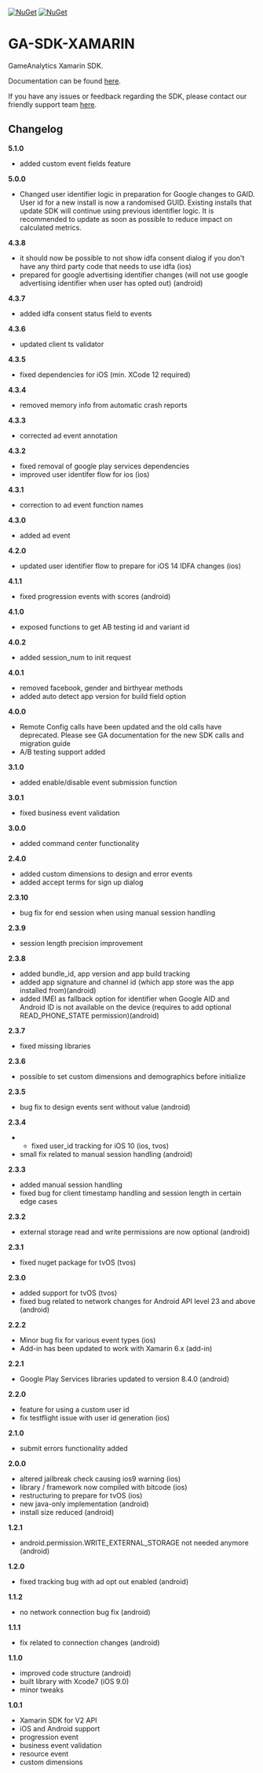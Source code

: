 [![NuGet](https://img.shields.io/nuget/v/GameAnalytics.XAMARIN.SDK.svg)](https://www.nuget.org/packages/GameAnalytics.XAMARIN.SDK)
[![NuGet](https://img.shields.io/nuget/dt/GameAnalytics.XAMARIN.SDK.svg?label=nuget%20downloads)](https://www.nuget.org/packages/GameAnalytics.XAMARIN.SDK)

# GA-SDK-XAMARIN
GameAnalytics Xamarin SDK.

Documentation can be found [here](https://gameanalytics.com/docs/xamarin-sdk).

If you have any issues or feedback regarding the SDK, please contact our friendly support team [here](https://gameanalytics.com/contact).

Changelog
---------
<!--(CHANGELOG_TOP)-->
**5.1.0**
* added custom event fields feature

**5.0.0**
* Changed user identifier logic in preparation for Google changes to GAID. User id for a new install is now a randomised GUID. Existing installs that update SDK will continue using previous identifier logic. It is recommended to update as soon as possible to reduce impact on calculated metrics.

**4.3.8**
* it should now be possible to not show idfa consent dialog if you don't have any third party code that needs to use idfa (ios)
* prepared for google advertising identifier changes (will not use google advertising identifier when user has opted out) (android)

**4.3.7**
* added idfa consent status field to events

**4.3.6**
* updated client ts validator

**4.3.5**
* fixed dependencies for iOS (min. XCode 12 required)

**4.3.4**
* removed memory info from automatic crash reports

**4.3.3**
* corrected ad event annotation

**4.3.2**
* fixed removal of google play services dependencies
* improved user identifer flow for ios (ios)

**4.3.1**
* correction to ad event function names

**4.3.0**
* added ad event

**4.2.0**
* updated user identifier flow to prepare for iOS 14 IDFA changes (ios)

**4.1.1**
* fixed progression events with scores (android)

**4.1.0**
* exposed functions to get AB testing id and variant id

**4.0.2**
* added session_num to init request

**4.0.1**
* removed facebook, gender and birthyear methods
* added auto detect app version for build field option

**4.0.0**
* Remote Config calls have been updated and the old calls have deprecated. Please see GA documentation for the new SDK calls and migration guide
* A/B testing support added

**3.1.0**
* added enable/disable event submission function

**3.0.1**
* fixed business event validation

**3.0.0**
* added command center functionality

**2.4.0**
* added custom dimensions to design and error events
* added accept terms for sign up dialog

**2.3.10**
* bug fix for end session when using manual session handling

**2.3.9**
* session length precision improvement

**2.3.8**
* added bundle_id, app version and app build tracking
* added app signature and channel id (which app store was the app installed from)(android)
* added IMEI as fallback option for identifier when Google AID and Android ID is not available on the device (requires to add optional READ_PHONE_STATE permission)(android)

**2.3.7**
* fixed missing libraries

**2.3.6**
* possible to set custom dimensions and demographics before initialize

**2.3.5**
* bug fix to design events sent without value (android)

**2.3.4**
* * fixed user_id tracking for iOS 10 (ios, tvos)
* small fix related to manual session handling (android)

**2.3.3**
* added manual session handling
* fixed bug for client timestamp handling and session length in certain edge cases

**2.3.2**
* external storage read and write permissions are now optional (android)

**2.3.1**
* fixed nuget package for tvOS (tvos)

**2.3.0**
* added support for tvOS (tvos)
* fixed bug related to network changes for Android API level 23 and above (android)

**2.2.2**
* Minor bug fix for various event types (ios)
* Add-in has been updated to work with Xamarin 6.x (add-in)

**2.2.1**
* Google Play Services libraries updated to version 8.4.0 (android)

**2.2.0**
* feature for using a custom user id
* fix testflight issue with user id generation (ios)

**2.1.0**
* submit errors functionality added

**2.0.0**
* altered jailbreak check causing ios9 warning (ios)
* library / framework now compiled with bitcode (ios)
* restructuring to prepare for tvOS (ios)
* new java-only implementation (android)
* install size reduced (android)

**1.2.1**
* android.permission.WRITE_EXTERNAL_STORAGE not needed anymore (android)

**1.2.0**
* fixed tracking bug with ad opt out enabled (android)

**1.1.2**
* no network connection bug fix (android)

**1.1.1**
* fix related to connection changes (android)

**1.1.0**
* improved code structure (android)
* built library with Xcode7 (iOS 9.0)
* minor tweaks

**1.0.1**
* Xamarin SDK for V2 API
* iOS and Android support
* progression event
* business event validation
* resource event
* custom dimensions
